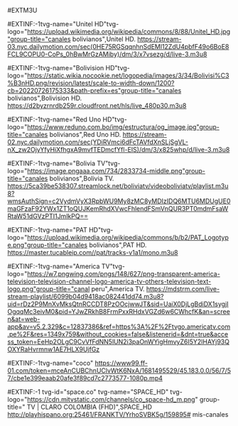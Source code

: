 #EXTM3U

#EXTINF:-1tvg-name="Unitel HD"tvg-logo="https://upload.wikimedia.org/wikipedia/commons/8/88/Unitel_HD.jpg"group-title="canales bolivianos",Unitel HD.
https://stream-03.nyc.dailymotion.com/sec(0HE75RGSqqnhnSdEMl12ZdU4pbfF49o6BoE8FCL9COPU0-CoPs_0hBwMrGzAMiby)/dm/3/x7vsezg/d/live-3.m3u8

#EXTINF:-1tvg-name="Bolivision HD"tvg-logo="https://static.wikia.nocookie.net/logopedia/images/3/34/Bolivisi%C3%B3nHD.png/revision/latest/scale-to-width-down/1200?cb=20220726175333&path-prefix=es"group-title="canales bolivianos",Bolivision HD.
https://d2byzrnrdb259r.cloudfront.net/hls/live_480p30.m3u8

#EXTINF:-1tvg-name="Red Uno HD"tvg-logo="https://www.reduno.com.bo/img/estructura/og_image.jpg"group-title="canales bolivianos",Red Uno HD.
https://stream-02.nyc.dailymotion.com/sec(YDiRVmci6dFcTAVfdXnSLjSgVL-nX_zw2OjyYfyHiXfhgxA9mvfTEDmcfYfl-EIS)/dm/3/x825whp/d/live-3.m3u8

#EXTINF:-1tvg-name="Bolivia TV"tvg-logo="https://image.pngaaa.com/734/2833734-middle.png"group-title="canales bolivianos",Bolivia TV.
https://5ca39be538307.streamlock.net/boliviatv/videoboliviatv/playlist.m3u8?wmsAuthSign=c2VydmVyX3RpbWU9My8zMC8yMDIzIDQ6MTU6MDUgUE0maGFzaF92YWx1ZT1oQUJKemRhdXVwcFhlendFSmVnQUR3PT0mdmFsaWRtaW51dGVzPTI1JmlkPQ==

#EXTINF:-1tvg-name="PAT HD"tvg-logo="https://upload.wikimedia.org/wikipedia/commons/b/b2/PAT_Logotype.png"group-title="canales bolivianos",PAT HD.
https://master.tucableip.com//pat/tracks-v1a1/mono.m3u8

#EXTINF:-1tvg-name="America TV"tvg-logo="https://w7.pngwing.com/pngs/148/627/png-transparent-america-television-television-channel-logo-america-tv-others-television-text-logo.png"group-title="canal peru",America TV.
https://mdstrm.com/live-stream-playlist/6099b04d9418ac082441dd74.m3u8?uid=rDz2P9MnXvMksQtnRCCDT8PzOOcjwwJT&sid=UaiX0DjLgBdiDX1sygjIOgqqMc3eivM0&pid=YJwZRkhB8FrmPxxRHdxVGZd6w6CWhcfK&an=screen&at=web-app&av=v5.2.329&c=12837386&ref=https%3A%2F%2Ftvgo.americatv.com.pe%2F&res=1349x759&without_cookies=false&listenerid=&dnt=true&access_token=EeHp2OLgC9CvVfFdNN5lUN2i3paOnWYigHmvyZ6I5Y2lHAYj93QOXYRaHvrmnw1AE7HLX9UjfGz

#EXTINF:-1tvg-name="coco"
https://www99.ff-01.com/token=mceAnCUBChnUClvWtK6NxA/1681495529/45.183.0.0/56/7/57/cbe1e399eaab20afe3f89cd7c2773577-1080p.mp4

#EXTINF:-1 tvg-id="space.co" tvg-name="SPACE_HD" tvg-logo="https://cdn.mitvstatic.com/channels/co_space-hd_m.png" group-title=" TV | CLARO COLOMBIA (FHD)",SPACE_HD
http://playhispano.org:25461/FRANKTV/YrhoSVBK5g/159895# mis-canales
